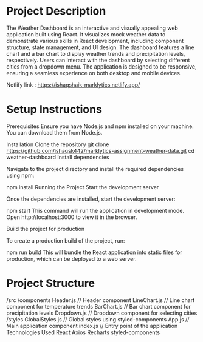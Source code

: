 Project Description
===================
The Weather Dashboard is an interactive and visually appealing web application built using React. It visualizes mock weather data to demonstrate various skills in React development, including component structure, state management, and UI design. The dashboard features a line chart and a bar chart to display weather trends and precipitation levels, respectively. Users can interact with the dashboard by selecting different cities from a dropdown menu. The application is designed to be responsive, ensuring a seamless experience on both desktop and mobile devices.

Netlify link : https://ishaqshaik-marklytics.netlify.app/

Setup Instructions
=================
Prerequisites
Ensure you have Node.js and npm installed on your machine. You can download them from Node.js.

Installation
Clone the repository
git clone https://github.com/ishaqsk442/marklytics-assignment-weather-data.git
cd weather-dashboard
Install dependencies

Navigate to the project directory and install the required dependencies using npm:


npm install
Running the Project
Start the development server

Once the dependencies are installed, start the development server:


npm start
This command will run the application in development mode. Open http://localhost:3000 to view it in the browser.

Build the project for production

To create a production build of the project, run:



npm run build
This will bundle the React application into static files for production, which can be deployed to a web server.

Project Structure
======================

/src
  /components
    Header.js        // Header component
    LineChart.js     // Line chart component for temperature trends
    BarChart.js      // Bar chart component for precipitation levels
    Dropdown.js      // Dropdown component for selecting cities
  /styles
    GlobalStyles.js  // Global styles using styled-components
  App.js             // Main application component
  index.js           // Entry point of the application
Technologies Used
React
Axios
Recharts
styled-components
